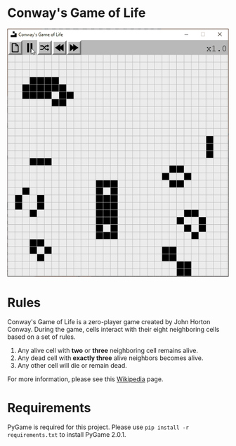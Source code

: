 # Conway's Game of Life
![Conway's Demo Program](./assets/demo/conway's_demo.gif)

# Rules
Conway's Game of Life is a zero-player game created by John Horton Conway. 
During the game, cells interact with their eight neighboring cells based on a set of rules.

1. Any alive cell with **two** or **three** neighboring cell remains alive.
2. Any dead cell with **exactly three** alive neighbors becomes alive.
3. Any other cell will die or remain dead.

For more information, please see this [Wikipedia](https://en.wikipedia.org/wiki/Conway%27s_Game_of_Life) page.

# Requirements
PyGame is required for this project. Please use `pip install -r requirements.txt` to install PyGame 2.0.1.